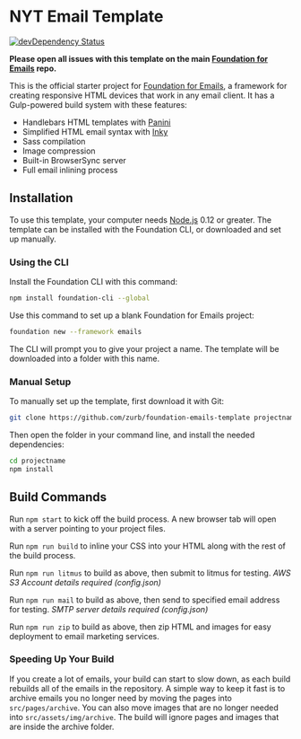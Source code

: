 # NYT Email Template

[![devDependency Status](https://david-dm.org/zurb/foundation-emails-template/dev-status.svg)](https://david-dm.org/zurb/foundation-emails-template#info=devDependencies)

**Please open all issues with this template on the main [Foundation for Emails](http://github.com/zurb/foundation-emails/issues) repo.**

This is the official starter project for [Foundation for Emails](http://foundation.zurb.com/emails), a framework for creating responsive HTML devices that work in any email client. It has a Gulp-powered build system with these features:

- Handlebars HTML templates with [Panini](http://github.com/zurb/panini)
- Simplified HTML email syntax with [Inky](http://github.com/zurb/inky)
- Sass compilation
- Image compression
- Built-in BrowserSync server
- Full email inlining process

## Installation

To use this template, your computer needs [Node.js](https://nodejs.org/en/) 0.12 or greater. The template can be installed with the Foundation CLI, or downloaded and set up manually.

### Using the CLI

Install the Foundation CLI with this command:

```bash
npm install foundation-cli --global
```

Use this command to set up a blank Foundation for Emails project:

```bash
foundation new --framework emails
```

The CLI will prompt you to give your project a name. The template will be downloaded into a folder with this name.

### Manual Setup

To manually set up the template, first download it with Git:

```bash
git clone https://github.com/zurb/foundation-emails-template projectname
```

Then open the folder in your command line, and install the needed dependencies:

```bash
cd projectname
npm install
```

## Build Commands

Run `npm start` to kick off the build process. A new browser tab will open with a server pointing to your project files.

Run `npm run build` to inline your CSS into your HTML along with the rest of the build process.

Run `npm run litmus` to build as above, then submit to litmus for testing. *AWS S3 Account details required (config.json)*

Run `npm run mail` to build as above, then send to specified email address for testing. *SMTP server details required (config.json)*

Run `npm run zip` to build as above, then zip HTML and images for easy deployment to email marketing services. 

### Speeding Up Your Build

If you create a lot of emails, your build can start to slow down, as each build rebuilds all of the emails in the
repository. A simple way to keep it fast is to archive emails you no longer need by moving the pages into `src/pages/archive`.
You can also move images that are no longer needed into `src/assets/img/archive`. The build will ignore pages and images that
are inside the archive folder.

